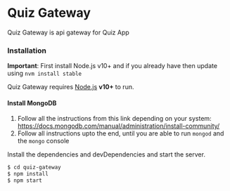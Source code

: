 # Quiz Gateway

Quiz Gateway is api gateway for Quiz App

### Installation

**Important**: First install Node.js v10+ and if you already have then update using `nvm install stable`

Quiz Gateway requires [Node.js](https://nodejs.org/) **v10+** to run.

#### Install MongoDB

1. Follow all the instructions from this link depending on your system: https://docs.mongodb.com/manual/administration/install-community/
2. Follow all instructions upto the end, until you are able to run `mongod` and the `mongo` console


Install the dependencies and devDependencies and start the server.

```sh
$ cd quiz-gateway
$ npm install 
$ npm start
```
